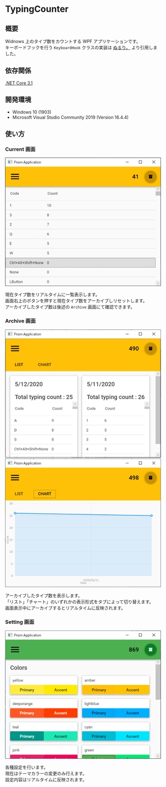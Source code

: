 # TypingCounter

## 概要

Widnows 上のタイプ数をカウントする WPF アプリケーションです。  
キーボードフックを行う `KeyboardHook` クラスの実装は [ぬるり。](http://hongliang.seesaa.net/article/7539988.html) より引用しました。  

## 依存関係

[.NET Core 3.1](https://dotnet.microsoft.com/download)

## 開発環境

- Windows 10 (1903)
- Microsoft Visual Studio Community 2019 (Version 16.4.4)

## 使い方

### Current 画面

![current](./.doc/usage1.png)

現在タイプ数をリアルタイムに一覧表示します。  
画面右上のボタンを押すと現在タイプ数をアーカイブしリセットします。  
アーカイブしたタイプ数は後述の `Archive` 画面にて確認できます。  

### Archive 画面

![archive-list](./.doc/usage2.png)![archive-chart](./.doc/usage3.png)

アーカイブしたタイプ数を表示します。  
「リスト」「チャート」のいずれかの表示形式をタブによって切り替えます。  
画面表示中にアーカイブするとリアルタイムに反映されます。  

### Setting 画面

![setting](./.doc/usage4.png)

各種設定を行います。  
現在はテーマカラーの変更のみ行えます。  
設定内容はリアルタイムに反映されます。